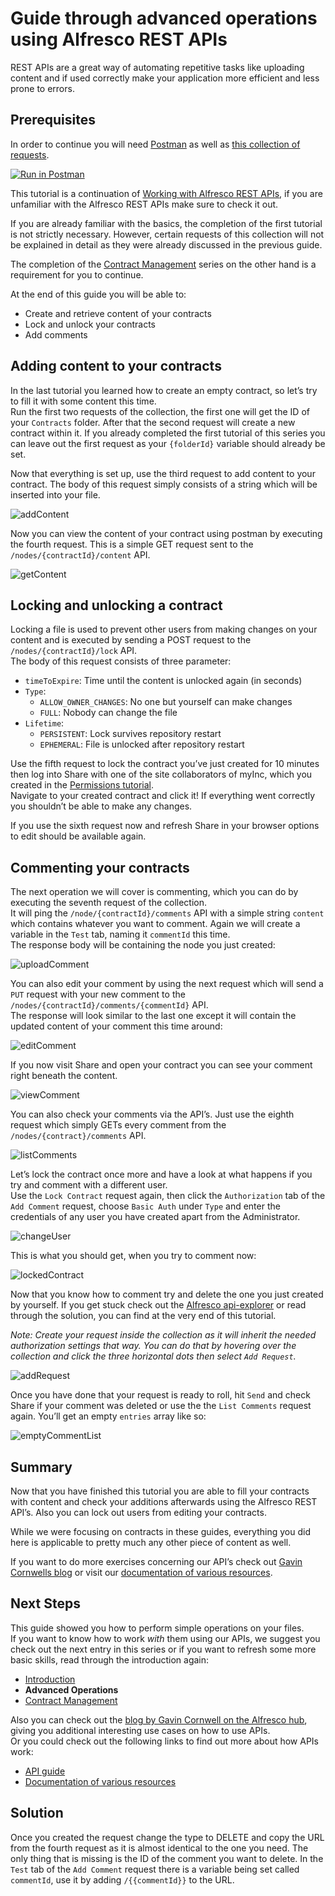 # Guide through advanced operations using Alfresco REST APIs

REST APIs are a great way of automating repetitive tasks like uploading content and if used correctly make your application more efficient and less prone to errors.


## Prerequisites

In order to continue you will need [Postman](https://www.postman.com/downloads/) as well as [this collection of requests](https://www.getpostman.com/run-collection/9accb86d21e8ab18e43e).

[![Run in Postman](https://run.pstmn.io/button.svg)](https://www.getpostman.com/run-collection/9accb86d21e8ab18e43e)

This tutorial is a continuation of [Working with Alfresco REST APIs](introduction.md), if you are unfamiliar with the Alfresco REST APIs make sure to check it out. 

If you are already familiar with the basics, the completion of the first tutorial is not strictly necessary. However, certain requests of this collection will not be explained in detail as they were already discussed in the previous guide.

The completion of the [Contract Management](https://www.alfresco.com/abn/tutorials/contract-management/) series on the other hand is a requirement for you to continue.

At the end of this guide you will be able to:
- Create and retrieve content of your contracts
- Lock and unlock your contracts
- Add comments


## Adding content to your contracts

In the last tutorial you learned how to create an empty contract, so let’s try to fill it with some content this time.  
Run the first two requests of the collection, the first one will get the ID of your `Contracts` folder. After that the second request will create a new contract within it.
If you already completed the first tutorial of this series you can leave out the first request as your `{folderId}` variable should already be set.

Now that everything is set up, use the third request to add content to your contract. The body of this request simply consists of a string which will be inserted into your file.

![addContent](../images/api-tutorial/addContent.png)

Now you can view the content of your contract using postman by executing the fourth request. This is a simple GET request sent to the `/nodes/{contractId}/content` API.

![getContent](../images/api-tutorial/getContent.png)


## Locking and unlocking a contract

Locking a file is used to prevent other users from making changes on your content and is executed by sending a POST request to the `/nodes/{contractId}/lock` API.  
The body of this request consists of three parameter:
- `timeToExpire`: Time until the content is unlocked again (in seconds)
- `Type`:
  - `ALLOW_OWNER_CHANGES`: No one but yourself can make changes
  - `FULL`: Nobody can change the file
- `Lifetime`:
  - `PERSISTENT`: Lock survives repository restart
  - `EPHEMERAL`: File is unlocked after repository restart

Use the fifth request to lock the contract you’ve just created for 10 minutes then log into Share with one of the site collaborators of myInc, which you created in the [Permissions tutorial](https://www.alfresco.com/abn/tutorials/contract-management/setting-up-permissions/).  
Navigate to your created contract and click it! If everything went correctly you shouldn’t be able to make any changes.

If you use the sixth request now and refresh Share in your browser options to edit should be available again.


## Commenting your contracts

The next operation we will cover is commenting, which you can do by executing the seventh request of the collection.  
It will ping the `/node/{contractId}/comments` API with a simple string `content` which contains whatever you want to comment. Again we will create a variable in the `Test` tab, naming it `commentId` this time.  
The response body will be containing the node you just created:

![uploadComment](../images/api-tutorial/uploadComment.png)

You can also edit your comment by using the next request which will send a `PUT` request with your new comment to the `/nodes/{contractId}/comments/{commentId}` API.  
The response will look similar to the last one except it will contain the updated content of your comment this time around:

![editComment](../images/api-tutorial/editComment.png)

If you now visit Share and open your contract you can see your comment right beneath the content.

![viewComment](../images/api-tutorial/viewComment.png)

You can also check your comments via the API’s. Just use the eighth request which simply GETs every comment from the `/nodes/{contract}/comments` API.

![listComments](../images/api-tutorial/listComment.png)

Let’s lock the contract once more and have a look at what happens if you try and comment with a different user.  
Use the `Lock Contract` request again, then click the `Authorization` tab of the `Add Comment` request, choose `Basic Auth` under `Type` and enter the credentials of any user you have created apart from the Administrator.

![changeUser](../images/api-tutorial/changeUSer.gif)

This is what you should get, when you try to comment now:

![lockedContract](../images/api-tutorial/lockedContract.png)

Now that you know how to comment try and delete the one you just created by yourself. If you get stuck check out the [Alfresco api-explorer](https://api-explorer.alfresco.com/api-explorer/#/) or read through the solution, you can find at the very end of this tutorial.  

*Note: Create your request inside the collection as it will inherit the needed authorization settings that way. You can do that by hovering over the collection and click the three horizontal dots then select `Add Request`.*

![addRequest](../images/api-tutorial/addRequest.gif)

Once you have done that your request is ready to roll, hit `Send` and check Share if your comment was deleted or use the the `List Comments` request again.
You’ll get an empty `entries` array like so:

![emptyCommentList](../images/api-tutorial/emptyCommentList.png)


## Summary

Now that you have finished this tutorial you are able to fill your contracts with content and check your additions afterwards using the Alfresco REST API’s.
Also you can lock out users from editing your contracts.

While we were focusing on contracts in these guides, everything you did here is applicable to pretty much any other piece of content as well. 

If you want to do more exercises concerning our API’s check out [Gavin Cornwells blog](https://hub.alfresco.com/t5/alfresco-content-services-blog/v1-rest-api-10-things-you-should-know/ba-p/287692) or visit our [documentation of various resources](https://hub.alfresco.com/t5/alfresco-content-services-hub/alfresco-public-rest-apis/ba-p/291250).


## Next Steps

This guide showed you how to perform simple operations on your files.  
If you want to know how to work *with* them using our APIs, we suggest you check out the next entry in this series or if you want to refresh some more basic skills, read through the introduction again:

- [Introduction](introduction.md)
- **Advanced Operations**
- [Contract Management](contractManaging.md)

Also you can check out the [blog by Gavin Cornwell on the Alfresco hub](https://hub.alfresco.com/t5/alfresco-content-services-blog/v1-rest-api-part-1-introduction/ba-p/286874), giving you additional interesting use cases on how to use APIs.  
Or you could check out the following links to find out more about how APIs work:

- [API guide](https://docs.alfresco.com/6.0/concepts/dev-api-intro.html)
- [Documentation of various resources](https://hub.alfresco.com/t5/alfresco-content-services-hub/alfresco-public-rest-apis/ba-p/291250)


## **Solution**

Once you created the request change the type to DELETE and copy the URL from the fourth request as it is almost identical to the one you need. The only thing that is missing is the ID of the comment you want to delete. In the `Test` tab of the `Add Comment` request there is a variable being set called `commentId`, use it by adding `/{{commentId}}` to the URL.